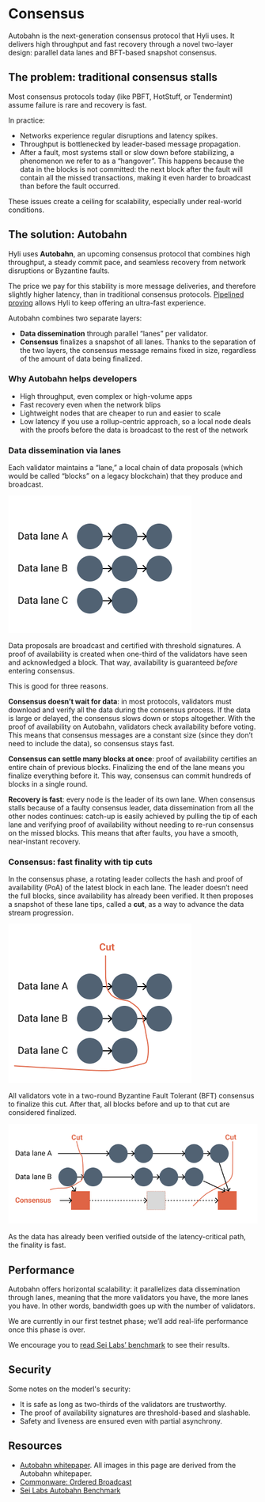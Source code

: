 # Consensus

Autobahn is the next-generation consensus protocol that Hyli uses. It delivers high throughput and fast recovery through a novel two-layer design: parallel data lanes and BFT-based snapshot consensus.

## The problem: traditional consensus stalls

Most consensus protocols today (like PBFT, HotStuff, or Tendermint) assume failure is rare and recovery is fast.

In practice:

- Networks experience regular disruptions and latency spikes.
- Throughput is bottlenecked by leader-based message propagation.
- After a fault, most systems stall or slow down before stabilizing, a phenomenon we refer to as a “hangover”. This happens because the data in the blocks is not committed: the next block after the fault will contain all the missed transactions, making it even harder to broadcast than before the fault occurred.

These issues create a ceiling for scalability, especially under real-world conditions.

## The solution: Autobahn

Hyli uses **Autobahn**, an upcoming consensus protocol that combines high throughput, a steady commit pace, and seamless recovery from network disruptions or Byzantine faults.

The price we pay for this stability is more message deliveries, and therefore slightly higher latency, than in traditional consensus protocols. [Pipelined proving](./pipelined-proving.md) allows Hyli to keep offering an ultra-fast experience.

Autobahn combines two separate layers:

- **Data dissemination** through parallel “lanes” per validator.
- **Consensus** finalizes a snapshot of all lanes. Thanks to the separation of the two layers, the consensus message remains fixed in size, regardless of the amount of data being finalized.

### Why Autobahn helps developers

- High throughput, even complex or high-volume apps
- Fast recovery even when the network blips
- Lightweight nodes that are cheaper to run and easier to scale
- Low latency if you use a rollup-centric approach, so a local node deals with the proofs before the data is broadcast to the rest of the network

### Data dissemination via lanes

Each validator maintains a “lane,” a local chain of data proposals (which would be called “blocks” on a legacy blockchain) that they produce and broadcast.

![Each validator maintains a data lane, with different numbers of blocks.](../assets/img/autobahn/data-lanes.png)

Data proposals are broadcast and certified with threshold signatures. A proof of availability is created when one-third of the validators have seen and acknowledged a block. That way, availability is guaranteed *before* entering consensus.

This is good for three reasons.

**Consensus doesn’t wait for data**: in most protocols, validators must download and verify all the data during the consensus process. If the data is large or delayed, the consensus slows down or stops altogether. With the proof of availability on Autobahn, validators check availability before voting. This means that consensus messages are a constant size (since they don’t need to include the data), so consensus stays fast.

**Consensus can settle many blocks at once**: proof of availability certifies an entire chain of previous blocks. Finalizing the end of the lane means you finalize everything before it. This way, consensus can commit hundreds of blocks in a single round.

**Recovery is fast**: every node is the leader of its own lane. When consensus stalls because of a faulty consensus leader, data dissemination from all the other nodes continues: catch-up is easily achieved by pulling the tip of each lane and verifying proof of availability without needing to re-run consensus on the missed blocks. This means that after faults, you have a smooth, near-instant recovery.

### Consensus: fast finality with tip cuts

In the consensus phase, a rotating leader collects the hash and proof of availability (PoA) of the latest block in each lane. The leader doesn’t need the full blocks, since availability has already been verified. It then proposes a snapshot of these lane tips, called a **cut**, as a way to advance the data stream progression.

![The rotating leader suggests a cut that will serve as the basis for the consensus.](../assets/img/autobahn/data-lane-cut.png)

All validators vote in a two-round Byzantine Fault Tolerant (BFT) consensus to finalize this cut. After that, all blocks before and up to that cut are considered finalized.

![At every cut, a consensus is validated.](../assets/img/autobahn/consensus.png)

As the data has already been verified outside of the latency-critical path, the finality is fast.

## Performance

Autobahn offers horizontal scalability: it parallelizes data dissemination through lanes, meaning that the more validators you have, the more lanes you have. In other words, bandwidth goes up with the number of validators.

We are currently in our first testnet phase; we’ll add real-life performance once this phase is over.

We encourage you to [read Sei Labs’ benchmark](https://blog.sei.io/sei-giga-achieving-5-gigagas-with-autobahn-consensus/) to see their results.

## Security

Some notes on the moderl's security:

- It is safe as long as two-thirds of the validators are trustworthy.
- The proof of availability signatures are threshold-based and slashable.
- Safety and liveness are ensured even with partial asynchrony.

## Resources

- [Autobahn whitepaper](https://arxiv.org/abs/2401.10369). All images in this page are derived from the Autobahn whitepaper.
- [Commonware: Ordered Broadcast](https://commonware.xyz/blogs/commonware-runtime.html)
- [Sei Labs Autobahn Benchmark](https://blog.sei.io/content/images/size/w2000/2025/02/5362633a-39ec-45ec-a66b-0e72fda1a11e.png)
